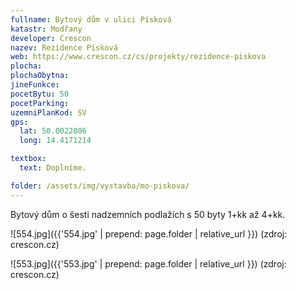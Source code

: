 ```yaml
---
fullname: Bytový dům v ulici Písková
katastr: Modřany
developer: Crescon
nazev: Rezidence Písková
web: https://www.crescon.cz/cs/projekty/rezidence-piskova
plocha:
plochaObytna:
jineFunkce:
pocetBytu: 50
pocetParking:
uzemniPlanKod: SV
gps:
  lat: 50.0022806
  long: 14.4171214

textbox:
  text: Doplníme.

folder: /assets/img/vystavba/mo-piskova/
---
```


Bytový dům o šesti nadzemních podlažích s 50 byty 1+kk až 4+kk.

![554.jpg]({{'554.jpg' | prepend: page.folder | relative_url }})
(zdroj: crescon.cz)

![553.jpg]({{'553.jpg' | prepend: page.folder | relative_url }})
(zdroj: crescon.cz)
